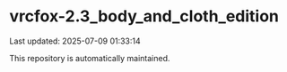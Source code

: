 # vrcfox-2.3_body_and_cloth_edition

Last updated: 2025-07-09 01:33:14

This repository is automatically maintained.
